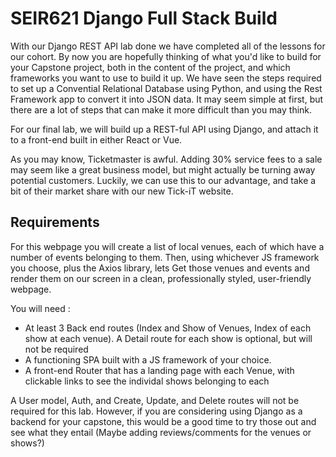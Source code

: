 # SEIR621 Django Full Stack Build

With our Django REST API lab done we have completed all of the lessons for our cohort. By now you are hopefully thinking of what you'd like to build for your Capstone project, both in the content of the project, and which frameworks you want to use to build it up. We have seen the steps required to set up a Convential Relational Database using Python, and using the Rest Framework app to convert it into JSON data. It may seem simple at first, but there are a lot of steps that can make it more difficult than you may think.

For our final lab, we will build up a REST-ful API using Django, and attach it to a front-end built in either React or Vue.

As you may know, Ticketmaster is awful. Adding 30% service fees to a sale may seem like a great business model, but might actually be turning away potential customers. Luckily, we can use this to our advantage, and take a bit of their market share with our new Tick-iT website. 

## Requirements

For this webpage you will create a list of local venues, each of which have a number of events belonging to them. Then, using whichever JS framework you choose, plus the Axios library, lets Get those venues and events and render them on our screen in a clean, professionally styled, user-friendly webpage.

You will need :

- At least 3 Back end routes (Index and Show of Venues, Index of each show at each venue). A Detail route for each show is optional, but will not be required
- A functioning SPA built with a JS framework of your choice. 
- A front-end Router that has a landing page with each Venue, with clickable links to see the individal shows belonging to each

A User model, Auth, and Create, Update, and Delete routes will not be required for this lab. However, if you are considering using Django as a backend for your capstone, this would be a good time to try those out and see what they entail (Maybe adding reviews/comments for the venues or shows?)

